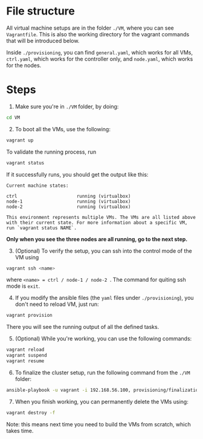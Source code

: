 # File structure
All virtual machine setups are in the folder `./VM`, where you can see `Vagrantfile`. This is also the working directory for the vagrant commands that will be introduced below.

Inside `./provisioning`, you can find `general.yaml`, which works for all VMs, `ctrl.yaml`, which works for the controller only, and `node.yaml`, which works for the nodes.


# Steps

1. Make sure you're in `./VM` folder, by doing:

```bash
cd VM
```

2. To boot all the VMs, use the following:

```bash
vagrant up
```

To validate the running process, run

```bash
vagrant status
```
If it successfully runs, you should get the output like this:

```
Current machine states:

ctrl                      running (virtualbox)
node-1                    running (virtualbox)
node-2                    running (virtualbox)

This environment represents multiple VMs. The VMs are all listed above with their current state. For more information about a specific VM, run `vagrant status NAME`.

```
**Only when you see the three nodes are all running, go to the next step.**

3. (Optional) To verify the setup, you can ssh into the control mode of the VM using 
```bash
vagrant ssh <name>
```
where `<name> = ctrl / node-1 / node-2 `. The command for quiting ssh mode is `exit`.

4. If you modify the ansible files (the `yaml` files under `./provisioning`), you don't need to reload VM, just run:
```bash
vagrant provision
```
There you will see the running output of all the defined tasks.

5. (Optional) While you're working, you can use the following commands:
```bash
vagrant reload
vagrant suspend
vagrant resume
```

6. To finalize the cluster setup, run the following command from the `./VM` folder:
```bash
ansible-playbook -u vagrant -i 192.168.56.100, provisioning/finalization.yml
```

7. When you finish working, you can permanently delete the VMs using:
```bash
vagrant destroy -f
```
Note: this means next time you need to build the VMs from scratch, which takes time.
